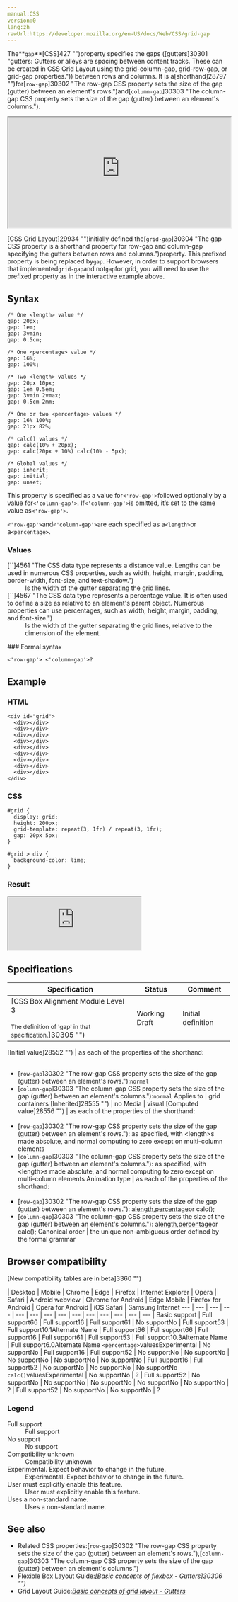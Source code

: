 ```yaml
---
manual:CSS
version:0
lang:zh
rawUrl:https://developer.mozilla.org/en-US/docs/Web/CSS/grid-gap
---
```






The**`gap`**[CSS]427 "")property specifies the gaps ([gutters]30301 "gutters: Gutters or alleys are spacing between content tracks. These can be created in CSS Grid Layout using the grid-column-gap, grid-row-gap, or grid-gap properties.")) between rows and columns. It is a[shorthand]28797 "")for[`row-gap`]30302 "The row-gap CSS property sets the size of the gap (gutter) between an element's rows.")and[`column-gap`]30303 "The column-gap CSS property sets the size of the gap (gutter) between an element's columns.").

<iframe src='https://interactive-examples.mdn.mozilla.net/pages/css/grid-gap.html' width='100%' height='250'></iframe>


[CSS Grid Layout]29934 "")initially defined the[`grid-gap`]30304 "The gap CSS property is a shorthand property for row-gap and column-gap specifying the gutters between rows and columns.")property. This prefixed property is being replaced by`gap`. However, in order to support browsers that implemented`grid-gap`and not`gap`for grid, you will need to use the prefixed property as in the interactive example above.



## Syntax<a name="Syntax"></a>

```
/* One <length> value */
gap: 20px;
gap: 1em;
gap: 3vmin;
gap: 0.5cm;

/* One <percentage> value */
gap: 16%;
gap: 100%;

/* Two <length> values */
gap: 20px 10px;
gap: 1em 0.5em;
gap: 3vmin 2vmax;
gap: 0.5cm 2mm;

/* One or two <percentage> values */
gap: 16% 100%;
gap: 21px 82%;

/* calc() values */
gap: calc(10% + 20px);
gap: calc(20px + 10%) calc(10% - 5px);

/* Global values */
gap: inherit;
gap: initial;
gap: unset;
```


This property is specified as a value for`<'row-gap'>`followed optionally by a value for`<'column-gap'>`. If`<'column-gap'>`is omitted, it’s set to the same value as`<'row-gap'>`.



`<'row-gap'>`and`<'column-gap'>`are each specified as a`<length>`or a`<percentage>`.


### Values<a name="Values"></a>
<dl><dt id=''>[`<length>`]4561 "The <length> CSS data type represents a distance value. Lengths can be used in numerous CSS properties, such as width, height, margin, padding, border-width, font-size, and text-shadow.")</dt><dd>Is the width of the gutter separating the grid lines.</dd><dt id=''>[`<percentage>`]4567 "The <percentage> CSS data type represents a percentage value. It is often used to define a size as relative to an element's parent object. Numerous properties can use percentages, such as width, height, margin, padding, and font-size.")</dt><dd>Is the width of the gutter separating the grid lines, relative to the dimension of the element.</dd></dl>
### Formal syntax<a name="Formal_syntax"></a>

```
<'row-gap'> <'column-gap'>?
```

## Example<a name="Example"></a>

### HTML<a name="HTML"></a>

```
<div id="grid">
  <div></div>
  <div></div>
  <div></div>
  <div></div>
  <div></div>
  <div></div>
  <div></div>
  <div></div>
  <div></div>
</div>
```

### CSS<a name="CSS"></a>

```
#grid {
  display: grid;
  height: 200px;
  grid-template: repeat(3, 1fr) / repeat(3, 1fr);
  gap: 20px 5px;
}

#grid > div {
  background-color: lime;
} 

```

### Result<a name="Result"></a>


<iframe src='https://mdn.mozillademos.org/en-US/docs/Web/CSS/gap$samples/Example?revision=1384779' width='auto' height='120'></iframe>



## Specifications<a name="Specifications"></a>

Specification | Status | Comment 
 ---  |  ---  |  ---  | 
[CSS Box Alignment Module Level 3<br></br><small>The definition of &#39;gap&#39; in that specification.</small>]30305 "") | Working Draft | Initial definition 


[Initial value]28552 "") | as each of the properties of the shorthand:<br></br>
* [`row-gap`]30302 "The row-gap CSS property sets the size of the gap (gutter) between an element's rows."):`normal`
* [`column-gap`]30303 "The column-gap CSS property sets the size of the gap (gutter) between an element's columns."):`normal` 
Applies to | grid containers 
[Inherited]28555 "") | no 
Media | visual 
[Computed value]28556 "") | as each of the properties of the shorthand:<br></br>
* [`row-gap`]30302 "The row-gap CSS property sets the size of the gap (gutter) between an element's rows."): as specified, with &lt;length&gt;s made absolute, and normal computing to zero except on multi-column elements
* [`column-gap`]30303 "The column-gap CSS property sets the size of the gap (gutter) between an element's columns."): as specified, with &lt;length&gt;s made absolute, and normal computing to zero except on multi-column elements 
Animation type | as each of the properties of the shorthand:<br></br>
* [`row-gap`]30302 "The row-gap CSS property sets the size of the gap (gutter) between an element's rows."): a[length](%4561#Interpolation "Values of the <length> CSS data type are interpolated as real, floating-point numbers."),[percentage](%4567#Interpolation "Values of the <percentage> CSS data type are interpolated as real, floating-point numbers.")or calc();
* [`column-gap`]30303 "The column-gap CSS property sets the size of the gap (gutter) between an element's columns."): a[length](%4561#Interpolation "Values of the <length> CSS data type are interpolated as real, floating-point numbers."),[percentage](%4567#Interpolation "Values of the <percentage> CSS data type are interpolated as real, floating-point numbers.")or calc(); 
Canonical order | the unique non-ambiguous order defined by the formal grammar 


## Browser compatibility<a name="Browser_compatibility"></a>
[New compatibility tables are in beta<i></i>]3360 "")

 | <abbr>Desktop<i></i></abbr> | <abbr>Mobile<i></i></abbr> 
 | <abbr>Chrome<i></i></abbr> | <abbr>Edge<i></i></abbr> | <abbr>Firefox<i></i></abbr> | <abbr>Internet Explorer<i></i></abbr> | <abbr>Opera<i></i></abbr> | <abbr>Safari<i></i></abbr> | <abbr>Android webview<i></i></abbr> | <abbr>Chrome for Android<i></i></abbr> | <abbr>Edge Mobile<i></i></abbr> | <abbr>Firefox for Android<i></i></abbr> | <abbr>Opera for Android<i></i></abbr> | <abbr>iOS Safari<i></i></abbr> | <abbr>Samsung Internet<i></i></abbr> 
 ---  |  ---  |  ---  |  ---  |  ---  |  ---  |  ---  |  ---  |  ---  |  ---  |  ---  |  ---  |  ---  |  ---  | 
Basic support | <abbr>Full support</abbr>66 | <abbr>Full support</abbr>16 | <abbr>Full support</abbr>61 | <abbr>No support</abbr>No | <abbr>Full support</abbr>53 | <abbr>Full support</abbr>10.1<abbr>Alternate Name<i></i></abbr> | <abbr>Full support</abbr>66 | <abbr>Full support</abbr>66 | <abbr>Full support</abbr>16 | <abbr>Full support</abbr>61 | <abbr>Full support</abbr>53 | <abbr>Full support</abbr>10.3<abbr>Alternate Name<i></i></abbr> | <abbr>Full support</abbr>6.0<abbr>Alternate Name<i></i></abbr> 
`<percentage>`values<abbr>Experimental<i></i></abbr> | <abbr>No support</abbr>No | <abbr>Full support</abbr>16 | <abbr>Full support</abbr>52 | <abbr>No support</abbr>No | <abbr>No support</abbr>No | <abbr>No support</abbr>No | <abbr>No support</abbr>No | <abbr>No support</abbr>No | <abbr>Full support</abbr>16 | <abbr>Full support</abbr>52 | <abbr>No support</abbr>No | <abbr>No support</abbr>No | <abbr>No support</abbr>No 
`calc()`values<abbr>Experimental<i></i></abbr> | <abbr>No support</abbr>No | <abbr>?</abbr> | <abbr>Full support</abbr>52 | <abbr>No support</abbr>No | <abbr>No support</abbr>No | <abbr>No support</abbr>No | <abbr>No support</abbr>No | <abbr>No support</abbr>No | <abbr>?</abbr> | <abbr>Full support</abbr>52 | <abbr>No support</abbr>No | <abbr>No support</abbr>No | <abbr>?</abbr> 


### Legend<a name="Legend"></a>
<dl><dt id=''><abbr>Full support</abbr></dt><dd>Full support</dd><dt id=''><abbr>No support</abbr></dt><dd>No support</dd><dt id=''><abbr>Compatibility unknown</abbr></dt><dd>Compatibility unknown</dd><dt id=''><abbr>Experimental. Expect behavior to change in the future.<i></i></abbr></dt><dd>Experimental. Expect behavior to change in the future.</dd><dt id=''><abbr>User must explicitly enable this feature.<i></i></abbr></dt><dd>User must explicitly enable this feature.</dd><dt id=''><abbr>Uses a non-standard name.<i></i></abbr></dt><dd>Uses a non-standard name.</dd></dl>

## See also<a name="See_also"></a>

* Related CSS properties:[`row-gap`]30302 "The row-gap CSS property sets the size of the gap (gutter) between an element's rows."),[`column-gap`]30303 "The column-gap CSS property sets the size of the gap (gutter) between an element's columns.")
* Flexible Box Layout Guide:*[Basic concepts of flexbox - Gutters]30306 "")*
* Grid Layout Guide:*[Basic concepts of grid layout - Gutters](%34664#Gutters "")*



